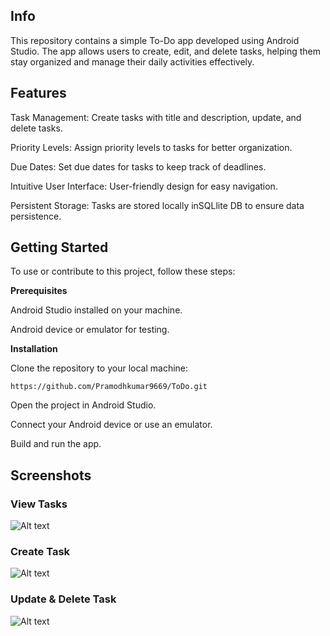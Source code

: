 ## **Info**

This repository contains a simple To-Do app developed using Android Studio. The app allows users to create, edit, and delete tasks, helping them stay organized and manage their daily activities effectively.

## **Features**

Task Management: Create tasks with title and description, update, and delete tasks.

Priority Levels: Assign priority levels to tasks for better organization.

Due Dates: Set due dates for tasks to keep track of deadlines.

Intuitive User Interface: User-friendly design for easy navigation.

Persistent Storage: Tasks are stored locally inSQLlite DB to ensure data persistence.


## **Getting Started**

To use or contribute to this project, follow these steps:

**Prerequisites**

Android Studio installed on your machine.

Android device or emulator for testing.

**Installation**

Clone the repository to your local machine:

```
https://github.com/Pramodhkumar9669/ToDo.git
```

Open the project in Android Studio.

Connect your Android device or use an emulator.

Build and run the app.


## Screenshots

### View Tasks
![Alt text](/Images/List_of_Task.png)

### Create Task
![Alt text](/Images/Create_Task.png)

### Update & Delete Task
![Alt text](/Images/Update_Task.png)
